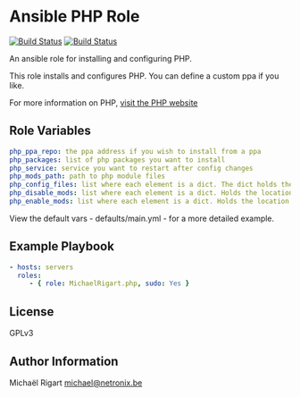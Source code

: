 Ansible PHP Role
=================
[![Build Status](https://semaphoreci.com/api/v1/projects/4597dc39-b2ab-4e4a-8a90-204230ef1ca3/461769/badge.svg)](https://semaphoreci.com/michaelrigart/ansible-role-php) [![Build Status](https://travis-ci.org/michaelrigart/ansible-role-php.svg?branch=master)](https://travis-ci.org/michaelrigart/ansible-role-php)

An ansible role for installing and configuring PHP.

This role installs and configures PHP. You can define a custom ppa if you like.

For more information on PHP, [visit the PHP website](http://www.php.net)

Role Variables
--------------

```yaml
php_ppa_repo: the ppa address if you wish to install from a ppa
php_packages: list of php packages you want to install
php_service: service you want to restart after config changes
php_mods_path: path to php module files
php_config_files: list where each element is a dict. The dict holds the location, filename and parameters for the needed config files
php_disable_mods: list where each element is a dict. Holds the location of the modules to disable and a list of all module names
php_enable_mods: list where each element is a dict. Holds the location of the modules to enable and a list of dicts containing the module name and load priority
```

View the default vars - defaults/main.yml - for a more detailed example.

Example Playbook
-------------------------

```yaml
- hosts: servers
  roles:
     - { role: MichaelRigart.php, sudo: Yes }
```

License
-------

GPLv3

Author Information
------------------

Michaël Rigart <michael@netronix.be>